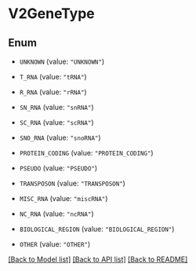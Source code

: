 # V2GeneType

## Enum


* `UNKNOWN` (value: `"UNKNOWN"`)

* `T_RNA` (value: `"tRNA"`)

* `R_RNA` (value: `"rRNA"`)

* `SN_RNA` (value: `"snRNA"`)

* `SC_RNA` (value: `"scRNA"`)

* `SNO_RNA` (value: `"snoRNA"`)

* `PROTEIN_CODING` (value: `"PROTEIN_CODING"`)

* `PSEUDO` (value: `"PSEUDO"`)

* `TRANSPOSON` (value: `"TRANSPOSON"`)

* `MISC_RNA` (value: `"miscRNA"`)

* `NC_RNA` (value: `"ncRNA"`)

* `BIOLOGICAL_REGION` (value: `"BIOLOGICAL_REGION"`)

* `OTHER` (value: `"OTHER"`)


[[Back to Model list]](../README.md#documentation-for-models) [[Back to API list]](../README.md#documentation-for-api-endpoints) [[Back to README]](../README.md)


